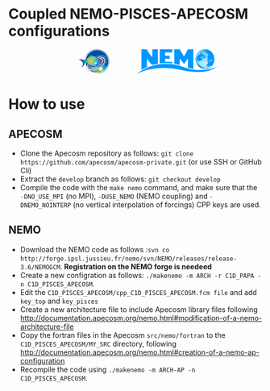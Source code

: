 Coupled NEMO-PISCES-APECOSM configurations
=================================================

<div align="center">
  <img src="https://raw.githubusercontent.com/apecosm/apecosm-pisces-1d/master/images/logo_apecosm_sanstexte_rvb_300dpi.png?token=AHYKVT3EE3WLFVG4BTLN3RS7OG3CS" height=50 hspace=50>
  <img src="https://raw.githubusercontent.com/apecosm/apecosm-pisces-1d/master/images/NEMO_logo.png?token=AHYKVTZOMJVELKHSAZGUI7S7OG3AG" height=50>
</div>

# How to use

## APECOSM

- Clone the Apecosm repository as follows: `git clone https://github.com/apecosm/apecosm-private.git` (or use SSH or GitHub Cli)
- Extract the `develop` branch as follows: `git checkout develop`
- Compile the code with the `make nemo` command, and make sure that the `-DNO_USE_MPI` (no MPI), `-DUSE_NEMO` (NEMO coupling) and `-DNEMO_NOINTERP` (no vertical interpolation of forcings) CPP keys are used.

## NEMO

- Download the NEMO code as follows :`svn co http://forge.ipsl.jussieu.fr/nemo/svn/NEMO/releases/release-3.6/NEMOGCM`. **Registration on the NEMO forge is needeed**
- Create a new configration as follows: `./makenemo -m ARCH -r C1D_PAPA -n C1D_PISCES_APECOSM`.
- Edit the `C1D_PISCES_APECOSM/cpp_C1D_PISCES_APECOSM.fcm file` and add `key_top` and `key_pisces`
- Create a new architecture file to include Apecosm library files following http://documentation.apecosm.org/nemo.html#modification-of-a-nemo-architecture-file
- Copy the fortran files in the Apecosm `src/nemo/fortran` to the `C1D_PISCES_APECOSM/MY_SRC` directory, following  http://documentation.apecosm.org/nemo.html#creation-of-a-nemo-ap-configuration
- Recompile the code using `./makenemo -m ARCH-AP -n C1D_PISCES_APECOSM`.
